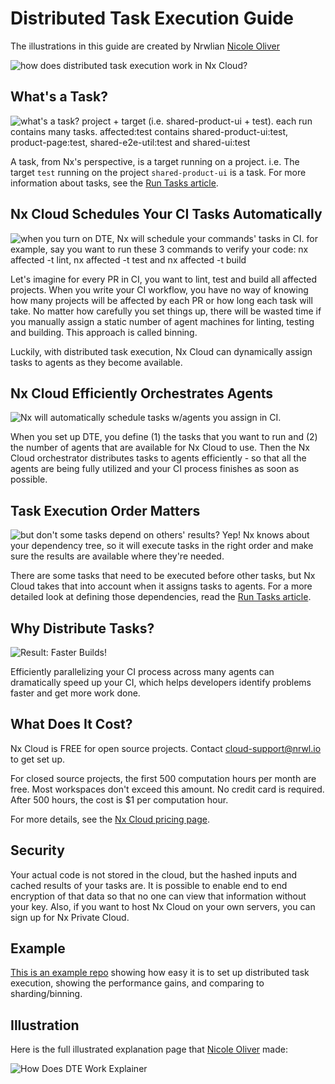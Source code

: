 # Distributed Task Execution Guide

The illustrations in this guide are created by Nrwlian [Nicole Oliver](https://twitter.com/nixcodes)

![how does distributed task execution work in Nx Cloud?](../images/dte/how-does-dte-work.jpeg)

## What's a Task?

![what's a task? project + target (i.e. shared-product-ui + test).  each run contains many tasks.  affected:test contains shared-product-ui:test, product-page:test, shared-e2e-util:test and shared-ui:test](../images/dte/whats-a-task.jpeg)

A task, from Nx's perspective, is a target running on a project. i.e. The target `test` running on the project `shared-product-ui` is a task. For more information about tasks, see the [Run Tasks article](/core-features/run-tasks).

## Nx Cloud Schedules Your CI Tasks Automatically

![when you turn on DTE, Nx will schedule your commands' tasks in CI.  for example, say you want to run these 3 commands to verify your code: nx affected -t lint, nx affected -t test and nx affected -t build](../images/dte/schedule-tasks.jpeg)

Let's imagine for every PR in CI, you want to lint, test and build all affected projects. When you write your CI workflow, you have no way of knowing how many projects will be affected by each PR or how long each task will take. No matter how carefully you set things up, there will be wasted time if you manually assign a static number of agent machines for linting, testing and building. This approach is called binning.

Luckily, with distributed task execution, Nx Cloud can dynamically assign tasks to agents as they become available.

## Nx Cloud Efficiently Orchestrates Agents

![Nx will automatically schedule tasks w/agents you assign in CI.](../images/dte/use-agents.jpeg)

When you set up DTE, you define (1) the tasks that you want to run and (2) the number of agents that are available for Nx Cloud to use. Then the Nx Cloud orchestrator distributes tasks to agents efficiently - so that all the agents are being fully utilized and your CI process finishes as soon as possible.

## Task Execution Order Matters

![but don't some tasks depend on others' results?  Yep! Nx knows about your dependency tree, so it will execute tasks in the right order and make sure the results are available where they're needed.](../images/dte/task-dependencies.jpeg)

There are some tasks that need to be executed before other tasks, but Nx Cloud takes that into account when it assigns tasks to agents. For a more detailed look at defining those dependencies, read the [Run Tasks article](/core-features/run-tasks).

## Why Distribute Tasks?

![Result: Faster Builds!](../images/dte/faster-builds.jpeg)

Efficiently parallelizing your CI process across many agents can dramatically speed up your CI, which helps developers identify problems faster and get more work done.

## What Does It Cost?

Nx Cloud is FREE for open source projects. Contact cloud-support@nrwl.io to get set up.

For closed source projects, the first 500 computation hours per month are free. Most workspaces don't exceed this amount. No credit card is required. After 500 hours, the cost is $1 per computation hour.

For more details, see the [Nx Cloud pricing page](https://nx.app/pricing).

## Security

Your actual code is not stored in the cloud, but the hashed inputs and cached results of your tasks are. It is possible to enable end to end encryption of that data so that no one can view that information without your key. Also, if you want to host Nx Cloud on your own servers, you can sign up for Nx Private Cloud.

## Example

[This is an example repo](https://github.com/vsavkin/lerna-dte) showing how easy it is to set up distributed task
execution, showing the performance gains, and comparing to sharding/binning.

## Illustration

Here is the full illustrated explanation page that [Nicole Oliver](https://twitter.com/nixcodes) made:

![How Does DTE Work Explainer](../images/dte/nx-cloud-how-does-dte-work.png)
